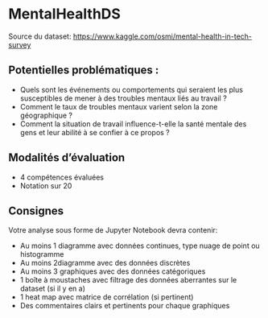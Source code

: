 # MentalHealthDS

Source du dataset:  https://www.kaggle.com/osmi/mental-health-in-tech-survey

## Potentielles problématiques :

- Quels sont les événements ou comportements qui seraient les plus susceptibles de mener à des troubles mentaux liés au travail ?
- Comment le taux de troubles mentaux varient selon la zone géographique ?
- Comment la situation de travail influence-t-elle la santé mentale des gens et leur abilité à se confier à ce propos ?

## Modalités d’évaluation 
- 4 compétences évaluées 
- Notation sur 20

## Consignes 
Votre analyse sous forme de Jupyter Notebook devra contenir:
- Au moins 1 diagramme avec données continues, type nuage de point ou histogramme
- Au moins 2diagramme avec des données discrètes
- Au moins 3 graphiques avec des données catégoriques
- 1 boîte à moustaches avec filtrage des données aberrantes sur le dataset (si il y en a)
- 1 heat map avec matrice de corrélation (si pertinent)
- Des commentaires clairs et pertinents pour chaque graphiques 